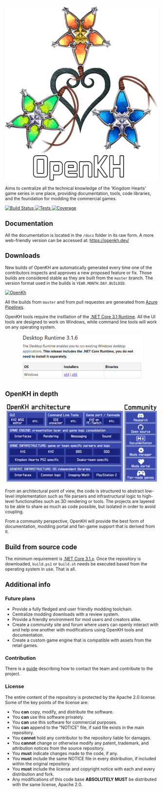 <p align="center">
  <img src="./images/OpenKH.png" width="540">
</p>

Aims to centralize all the technical knowledge of the 'Kingdom Hearts' game series in one place, providing documentation, tools, code libraries, and the foundation for modding the commercial games.

[![Build Status](https://dev.azure.com/xeeynamo/OpenKH/_apis/build/status/Xeeynamo.OpenKh?branchName=master) ![Tests](https://img.shields.io/azure-devops/tests/xeeynamo/OpenKh/4) ![Coverage](https://img.shields.io/azure-devops/coverage/xeeynamo/OpenKh/4)](https://dev.azure.com/xeeynamo/OpenKH/_build/latest?definitionId=4&branchName=master)

## Documentation

All the documentation is located in the `/docs` folder in its raw form. A more web-friendly version can be accessed at: https://openkh.dev/

## Downloads

New builds of OpenKH are automatically generated every time one of the contributors inspects and approves a new proposed feature or fix. Those builds are considered stable as they are built from the `master` branch. The version format used in the builds is `YEAR.MONTH.DAY.BUILDID`.

[![OpenKh](https://img.shields.io/badge/OpenKh-Download-blue.svg)](https://github.com/Xeeynamo/OpenKh/releases)

All the builds from `master` and from pull requestes are generated from [Azure Pipelines](https://dev.azure.com/xeeynamo/OpenKH/_build).

OpenKH tools require the instllation of the [.NET Core 3.1 Runtime](https://dotnet.microsoft.com/download/dotnet-core/3.1). All the UI tools are designed to work on Windows, while command line tools will work on any operating system.

<p align="center">
  <img src="./images/Runtime.jpg" width="400">
</p>

## OpenKH in depth

<p align="center">
  <img src="./images/diagram.png" width="908">
</p>

From an architectural point of view, the code is structured to abstract low-level implementation such as file parsers and infrastructural logic to high-level functionalties such as 3D rendering or tools. The projects are layered to be able to share as much as code possible, but isolated in order to avoid coupling.

From a community perspective, OpenKH will provide the best form of documentation, modding portal and fan-game support that is derived from it.

## Build from source code

The minimum requirement is [.NET Core 3.1.x](https://dotnet.microsoft.com/download/dotnet-core/3.1). Once the repository is downloaded, `build.ps1` or `build.sh` needs be executed based from the operating system in use. That is all.

## Additional info

### Future plans

* Provide a fully fledged and user friendly modding toolchain.
* Centralize modding downloads with a review system.
* Provide a friendly environment for mod users and creators alike.
* Create a community site and forum where users can openly interact with and help one another with modifications using OpenKH tools and documentation.
* Create a custom game engine that is compatible with assets from the retail games.

### Contribution

There is a [guide](CONTRIBUTING.md) describing how to contact the team and contribute to the project.

### License

The entire content of the repository is protected by the Apache 2.0 license. Some of the key points of the license are:

* You **can** copy, modify, and distribute the software.
* You **can** use this software privately.
* You **can** use this software for commercial purposes.
* You **can** append to the "NOTICE" file, if said file exists in the main repository.
* You **cannot** hold any contributor to the repository liable for damages.
* You **cannot** change or otherwise modify any patent, trademark, and attribution notices from the source repository.
* You **must** indicate changes made to the code, if any.
* You **must** include the same NOTICE file in every distribution, if included within the original repository.
* You **must** include the license and copyright notice with each and every distribution and fork.
* Any modifications of this code base **ABSOLUTELY MUST** be distributed with the same license, Apache 2.0.
